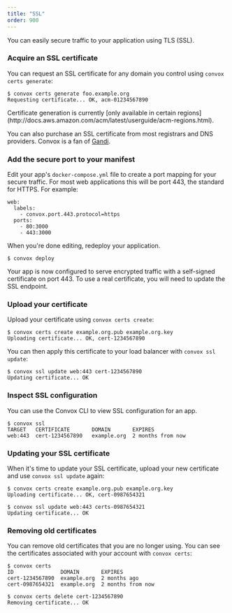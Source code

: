 ```yaml
---
title: "SSL"
order: 900
---
```


You can easily secure traffic to your application using TLS (SSL).

### Acquire an SSL certificate

You can request an SSL certificate for any domain you control using `convox certs generate`:

    $ convox certs generate foo.example.org
    Requesting certificate... OK, acm-01234567890

<div class="block-callout block-show-callout type-info" markdown="1">
Certificate generation is currently [only available in certain regions](http://docs.aws.amazon.com/acm/latest/userguide/acm-regions.html).
</div>

You can also purchase an SSL certificate from most registrars and DNS providers. Convox is a fan of [Gandi](https://www.gandi.net/ssl).

### Add the secure port to your manifest

Edit your app's `docker-compose.yml` file to create a port mapping for your secure traffic. For most web applications this will be port 443, the standard for HTTPS. For example:

    web:
      labels:
        - convox.port.443.protocol=https
      ports:
        - 80:3000
        - 443:3000

When you're done editing, redeploy your application.

    $ convox deploy

Your app is now configured to serve encrypted traffic with a self-signed certificate on port 443. To use a real certificate, you will need to update the SSL endpoint.

### Upload your certificate

Upload your certificate using `convox certs create`:

    $ convox certs create example.org.pub example.org.key
    Uploading certificate... OK, cert-1234567890

You can then apply this certificate to your load balancer with `convox ssl update`:

    $ convox ssl update web:443 cert-1234567890
    Updating certificate... OK

### Inspect SSL configuration

You can use the Convox CLI to view SSL configuration for an app.

    $ convox ssl
    TARGET   CERTIFICATE       DOMAIN       EXPIRES
    web:443  cert-1234567890   example.org  2 months from now

### Updating your SSL certificate

When it's time to update your SSL certificate, upload your new certificate and use `convox ssl update` again:

    $ convox certs create example.org.pub example.org.key
    Uploading certificate... OK, cert-0987654321

    $ convox ssl update web:443 certs-0987654321
    Updating certificate... OK

### Removing old certificates

You can remove old certificates that you are no longer using. You can see the certificates associated with your account with `convox certs`:

    $ convox certs
    ID               DOMAIN       EXPIRES
    cert-1234567890  example.org  2 months ago
    cert-0987654321  example.org  2 months from now

    $ convox certs delete cert-1234567890
    Removing certificate... OK
